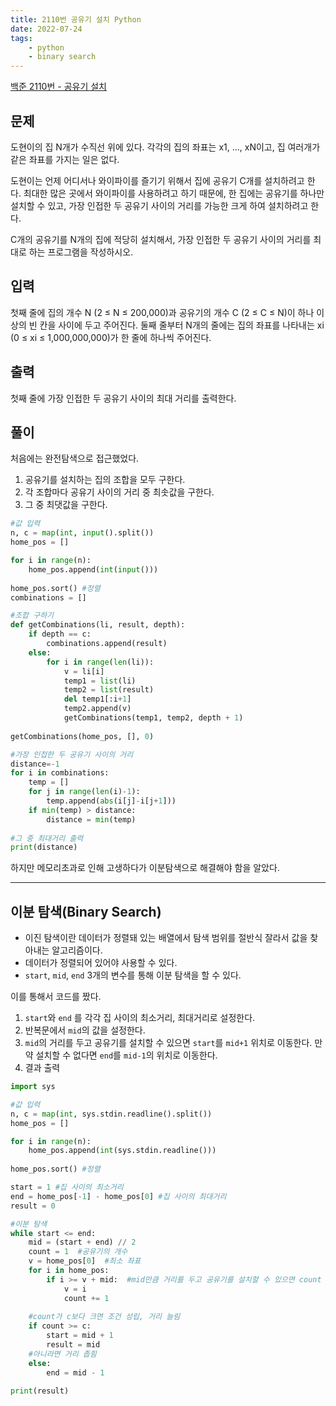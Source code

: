 ```yaml
---
title: 2110번 공유기 설치 Python
date: 2022-07-24 
tags: 
    - python
    - binary search
---
```


[백준 2110번 - 공유기 설치](https://www.acmicpc.net/problem/2110)

## 문제
도현이의 집 N개가 수직선 위에 있다. 각각의 집의 좌표는 x1, ..., xN이고, 집 여러개가 같은 좌표를 가지는 일은 없다.

도현이는 언제 어디서나 와이파이를 즐기기 위해서 집에 공유기 C개를 설치하려고 한다. 최대한 많은 곳에서 와이파이를 사용하려고 하기 때문에, 한 집에는 공유기를 하나만 설치할 수 있고, 가장 인접한 두 공유기 사이의 거리를 가능한 크게 하여 설치하려고 한다.

C개의 공유기를 N개의 집에 적당히 설치해서, 가장 인접한 두 공유기 사이의 거리를 최대로 하는 프로그램을 작성하시오.

## 입력
첫째 줄에 집의 개수 N (2 ≤ N ≤ 200,000)과 공유기의 개수 C (2 ≤ C ≤ N)이 하나 이상의 빈 칸을 사이에 두고 주어진다. 둘째 줄부터 N개의 줄에는 집의 좌표를 나타내는 xi (0 ≤ xi ≤ 1,000,000,000)가 한 줄에 하나씩 주어진다.

## 출력
첫째 줄에 가장 인접한 두 공유기 사이의 최대 거리를 출력한다.

## 풀이

처음에는 완전탐색으로 접근했었다.   

1. 공유기를 설치하는 집의 조합을 모두 구한다.
2.  각 조합마다 공유기 사이의 거리 중 최솟값을 구한다.
3.  그 중 최댓값을 구한다.

```python
#값 입력
n, c = map(int, input().split())
home_pos = []

for i in range(n):
    home_pos.append(int(input()))
    
home_pos.sort() #정렬
combinations = []

#조합 구하기
def getCombinations(li, result, depth):
    if depth == c:
        combinations.append(result)
    else:
        for i in range(len(li)):
            v = li[i]
            temp1 = list(li)
            temp2 = list(result)
            del temp1[:i+1]
            temp2.append(v)
            getCombinations(temp1, temp2, depth + 1)
            
getCombinations(home_pos, [], 0)

#가장 인접한 두 공유기 사이의 거리
distance=-1
for i in combinations:
    temp = []
    for j in range(len(i)-1):
        temp.append(abs(i[j]-i[j+1]))
    if min(temp) > distance:
        distance = min(temp)
    
#그 중 최대거리 출력
print(distance)
```

  
하지만 메모리초과로 인해 고생하다가 이분탐색으로 해결해야 함을 알았다. 



---
## 이분 탐색(Binary Search)
- 이진 탐색이란 데이터가 정렬돼 있는 배열에서 탐색 범위를 절반식 잘라서  값을 찾아내는 알고리즘이다. 
- 데이터가 정렬되어 있어야 사용할 수 있다.
- `start`, `mid`, `end` 3개의 변수를 통해 이분 탐색을 할 수 있다.   

이를 통해서 코드를 짰다.

1. `start`와 `end` 를 각각 집 사이의 최소거리, 최대거리로 설정한다.
2. 반복문에서 `mid`의 값을 설정한다.
3. `mid`의 거리를 두고 공유기를 설치할 수 있으면 `start`를 `mid+1` 위치로 이동한다. 만약 설치할 수 없다면 `end`를 `mid-1`의 위치로 이동한다.
4. 결과 출력  

```python
import sys

#값 입력
n, c = map(int, sys.stdin.readline().split())
home_pos = []

for i in range(n):
    home_pos.append(int(sys.stdin.readline()))
    
home_pos.sort() #정렬

start = 1 #집 사이의 최소거리
end = home_pos[-1] - home_pos[0] #집 사이의 최대거리
result = 0

#이분 탐색
while start <= end:
    mid = (start + end) // 2
    count = 1  #공유기의 개수
    v = home_pos[0]  #최소 좌표
    for i in home_pos:
        if i >= v + mid:  #mid만큼 거리를 두고 공유기를 설치할 수 있으면 count ++
            v = i
            count += 1
            
    #count가 c보다 크면 조건 성립, 거리 늘림
    if count >= c:
        start = mid + 1
        result = mid
    #아니라면 거리 좁힘
    else:
        end = mid - 1
        
print(result)
```
